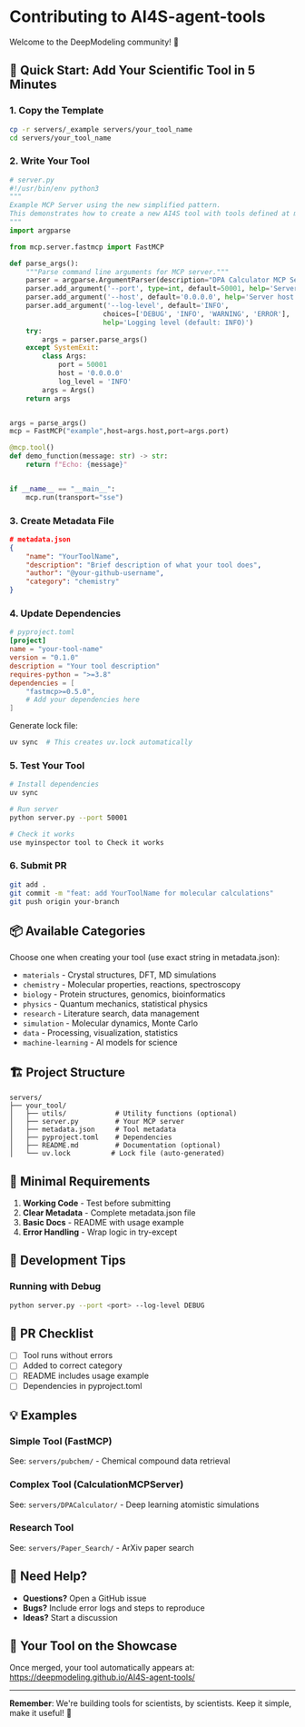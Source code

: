 # Contributing to AI4S-agent-tools

Welcome to the DeepModeling community! 🎉

## 🚀 Quick Start: Add Your Scientific Tool in 5 Minutes

### 1. Copy the Template
```bash
cp -r servers/_example servers/your_tool_name
cd servers/your_tool_name
```
### 2. Write Your Tool
```python
# server.py
#!/usr/bin/env python3
"""
Example MCP Server using the new simplified pattern.
This demonstrates how to create a new AI4S tool with tools defined at module level.
"""
import argparse

from mcp.server.fastmcp import FastMCP

def parse_args():
    """Parse command line arguments for MCP server."""
    parser = argparse.ArgumentParser(description="DPA Calculator MCP Server")
    parser.add_argument('--port', type=int, default=50001, help='Server port (default: 50001)')
    parser.add_argument('--host', default='0.0.0.0', help='Server host (default: 0.0.0.0)')
    parser.add_argument('--log-level', default='INFO', 
                       choices=['DEBUG', 'INFO', 'WARNING', 'ERROR'],
                       help='Logging level (default: INFO)')
    try:
        args = parser.parse_args()
    except SystemExit:
        class Args:
            port = 50001
            host = '0.0.0.0'
            log_level = 'INFO'
        args = Args()
    return args


args = parse_args()
mcp = FastMCP("example",host=args.host,port=args.port)

@mcp.tool()
def demo_function(message: str) -> str:
    return f"Echo: {message}"


if __name__ == "__main__":
    mcp.run(transport="sse")
```

### 3. Create Metadata File
```json
# metadata.json
{
    "name": "YourToolName",
    "description": "Brief description of what your tool does",
    "author": "@your-github-username",
    "category": "chemistry"
}
```

### 4. Update Dependencies
```toml
# pyproject.toml
[project]
name = "your-tool-name"
version = "0.1.0"
description = "Your tool description"
requires-python = ">=3.8"
dependencies = [
    "fastmcp>=0.5.0",
    # Add your dependencies here
]
```

Generate lock file:
```bash
uv sync  # This creates uv.lock automatically
```

### 5. Test Your Tool
```bash
# Install dependencies
uv sync

# Run server
python server.py --port 50001

# Check it works
use myinspector tool to Check it works
```

### 6. Submit PR
```bash
git add .
git commit -m "feat: add YourToolName for molecular calculations"
git push origin your-branch
```

## 📦 Available Categories

Choose one when creating your tool (use exact string in metadata.json):

- `materials` - Crystal structures, DFT, MD simulations
- `chemistry` - Molecular properties, reactions, spectroscopy  
- `biology` - Protein structures, genomics, bioinformatics
- `physics` - Quantum mechanics, statistical physics
- `research` - Literature search, data management
- `simulation` - Molecular dynamics, Monte Carlo
- `data` - Processing, visualization, statistics
- `machine-learning` - AI models for science

## 🏗️ Project Structure

```
servers/
├── your_tool/ 
│   ├── utils/            # Utility functions (optional)
│   ├── server.py         # Your MCP server
│   ├── metadata.json     # Tool metadata
│   ├── pyproject.toml    # Dependencies
│   ├── README.md         # Documentation (optional)
│   └── uv.lock          # Lock file (auto-generated)
```

## 📝 Minimal Requirements

1. **Working Code** - Test before submitting
2. **Clear Metadata** - Complete metadata.json file
3. **Basic Docs** - README with usage example
4. **Error Handling** - Wrap logic in try-except

## 🔧 Development Tips

### Running with Debug
```bash
python server.py --port <port> --log-level DEBUG
```


## 🎯 PR Checklist

- [ ] Tool runs without errors
- [ ] Added to correct category
- [ ] README includes usage example
- [ ] Dependencies in pyproject.toml

## 💡 Examples

### Simple Tool (FastMCP)
See: `servers/pubchem/` - Chemical compound data retrieval

### Complex Tool (CalculationMCPServer)  
See: `servers/DPACalculator/` - Deep learning atomistic simulations

### Research Tool
See: `servers/Paper_Search/` - ArXiv paper search

## 🤝 Need Help?

- **Questions?** Open a GitHub issue
- **Bugs?** Include error logs and steps to reproduce
- **Ideas?** Start a discussion

## 🌟 Your Tool on the Showcase

Once merged, your tool automatically appears at:
https://deepmodeling.github.io/AI4S-agent-tools/

---

**Remember**: We're building tools for scientists, by scientists. Keep it simple, make it useful! 🔬